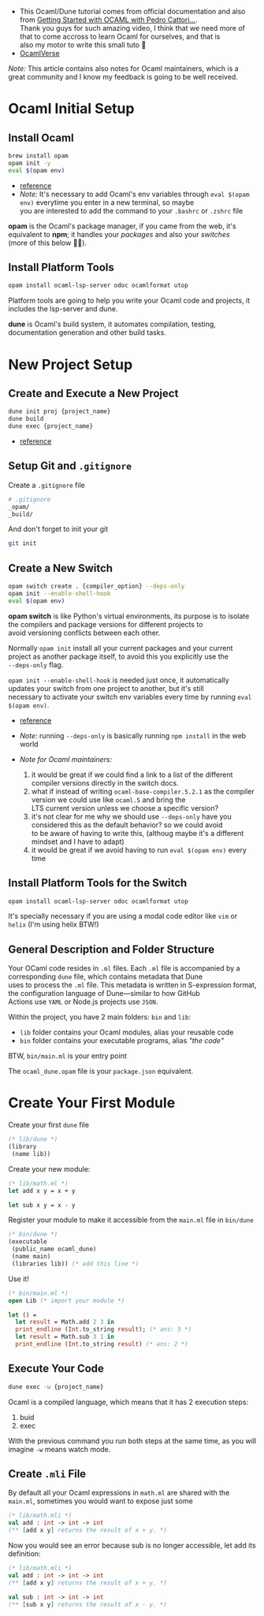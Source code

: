 - This Ocaml/Dune tutorial comes from official documentation and also from
[Getting Started with OCAML with Pedro Cattori...](https://www.youtube.com/watch?v=FtI5hxDcVKU&t=2190s).  
Thank you guys for such amazing video, I think that we need more of that to come accross to learn Ocaml for ourselves, and that is  
also my motor to write this small tuto 🫰
- [OcamlVerse](https://ocamlverse.net/content/quickstart_ocaml_project_dune.html)

*Note:* This article contains also notes for Ocaml maintainers, which is a great community and I know my feedback is
going to be well received.

# Ocaml Initial Setup

## Install Ocaml

```sh
brew install opam
opam init -y
eval $(opam env)
```

- [reference](https://ocaml.org/docs/installing-ocaml)
- *Note:* It's necessary to add Ocaml's env variables through `eval $(opam env)` everytime you enter in a new terminal, so maybe  
  you are interested to add the command to your `.bashrc` or `.zshrc` file  

**opam** is the Ocaml's package manager, if you came from the web, it's equivalent to **npm**; it handles your *packages* and also your *switches*  
(more of this below 👨‍🔧).

## Install Platform Tools

```sh
opam install ocaml-lsp-server odoc ocamlformat utop
```

Platform tools are going to help you write your Ocaml code and projects, it includes the lsp-server and dune.  

**dune** is Ocaml's build system, it automates compilation, testing, documentation generation and other build tasks.


# New Project Setup

## Create and Execute a New Project

```sh
dune init proj {project_name}
dune build
dune exec {project_name}
```

- [reference](https://dune.readthedocs.io/en/stable/quick-start.html)

## Setup Git and `.gitignore`

Create a `.gitignore` file

```sh
# .gitignore
_opam/
_build/
```

And don't forget to init your git

```sh
git init
```


## Create a New Switch

```sh
opam switch create . {compiler_option} --deps-only
opam init --enable-shell-hook
eval $(opam env)
```

**opam switch** is like Python's virtual environments, its purpose is to isolate the compilers and package versions for different projects to  
avoid versioning conflicts between each other.  

Normally `opam init` install all your current packages and your current project as another package itself, to avoid this you explicitly use the  
`--deps-only` flag.  

`opam init --enable-shell-hook` is needed just once, it automatically updates your switch from one project to another, but it's still  
necessary to activate your switch env variables every time by running `eval $(opam env)`.

- [reference](https://ocaml.org/docs/opam-switch-introduction#creating-a-new-switch)
- *Note:* running `--deps-only` is basically running `npm install` in the web world

- *Note for Ocaml maintainers:*
  1. it would be great if we could find a link to a list of the different compiler versions directly in the switch docs.
  2. what if instead of writing `ocaml-base-compiler.5.2.1` as the compiler version we could use like `ocaml.5` and bring the  
     LTS current version unless we choose a specific version?
  3. it's not clear for me why we should use `--deps-only` have you considered this as the default behavior? so we could avoid  
     to be aware of having to write this, (althoug maybe it's a different mindset and I have to adapt)
  4. it would be great if we avoid having to run `eval $(opam env)` every time

## Install Platform Tools for the Switch

```sh
opam install ocaml-lsp-server odoc ocamlformat utop
```

It's specially necessary if you are using a modal code editor like `vim` or `helix` (I'm using helix BTW!)



## General Description and Folder Structure

Your OCaml code resides in `.ml` files. Each `.ml` file is accompanied by a corresponding `dune` file, which contains metadata that Dune  
uses to process the `.ml` file. This metadata is written in S-expression format, the configuration language of Dune—similar to how GitHub  
Actions use `YAML` or Node.js projects use `JSON`.

Within the project, you have 2 main folders: `bin` and `lib`:

- `lib` folder contains your Ocaml modules, alias your reusable code 
- `bin` folder contains your executable programs, alias *"the code"*

BTW, `bin/main.ml` is your entry point

The `ocaml_dune.opam` file is your `package.json` equivalent.


# Create Your First Module

Create your first `dune` file

```ml
(* lib/dune *)
(library
 (name lib))
```

Create your new module:

```ml
(* lib/math.ml *)
let add x y = x + y

let sub x y = x - y
```

Register your module to make it accessible from the `main.ml` file in `bin/dune`

```ml
(* bin/dune *)
(executable
 (public_name ocaml_dune)
 (name main)
 (libraries lib)) (* add this line *)
```

Use it!

```ml
(* bin/main.ml *)
open Lib (* import your module *)

let () =
  let result = Math.add 2 3 in
  print_endline (Int.to_string result); (* ans: 5 *)
  let result = Math.sub 3 1 in
  print_endline (Int.to_string result) (* ans: 2 *)
```

## Execute Your Code

```sh
dune exec -w {project_name}
```

Ocaml is a compiled language, which means that it has 2 execution steps:
1. buid
2. exec

With the previous command you run both steps at the same time, as you will imagine `-w` means watch mode.


## Create `.mli` File

By default all your Ocaml expressions in `math.ml` are shared with the `main.ml`, sometimes you would want to expose just some


```ml
(* lib/math.mli *)
val add : int -> int -> int
(** [add x y] returns the result of x + y. *)
```

Now you would see an error because sub is no longer accessible, let add its definition:

```ml
(* lib/math.mli *)
val add : int -> int -> int
(** [add x y] returns the result of x + y. *)

val sub : int -> int -> int
(** [sub x y] returns the result of x - y. *)
```
